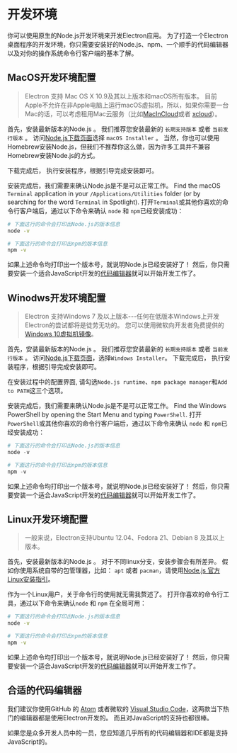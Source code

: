 # 开发环境

你可以使用原生的Node.js开发环境来开发Electron应用。 为了打造一个Electron桌面程序的开发环境，你只需要安装好的Node.js、npm、一个顺手的代码编辑器以及对你的操作系统命令行客户端的基本了解。

## MacOS开发环境配置

> Electron 支持 Mac OS X 10.9及其以上版本和macOS所有版本。 目前Apple不允许在非Apple电脑上运行macOS虚拟机，所以，如果你需要一台Mac的话，可以考虑租用Mac云服务（比如[MacInCloud](https://www.macincloud.com/)或者 [xcloud](https://xcloud.me)）。

首先，安装最新版本的Node.js 。 我们推荐您安装最新的 `长期支持版本` 或者 `当前发行版本` 。 访问[Node.js下载页面](https://nodejs.org/en/download/)选择 `macOS Installer` 。 当然，你也可以使用Homebrew安装Node.js，但我们不推荐你这么做，因为许多工具并不兼容Homebrew安装Node.js的方式。

下载完成后， 执行安装程序，根据引导完成安装即可。

安装完成后，我们需要来确认Node.js是不是可以正常工作。 Find the macOS `Terminal` application in your `/Applications/Utilities` folder (or by searching for the word `Terminal` in Spotlight). 打开`Terminal`或其他你喜欢的命令行客户端后，通过以下命令来确认 `node` 和 `npm`已经安装成功：

```sh
# 下面这行的命令会打印出Node.js的版本信息
node -v

# 下面这行的命令会打印出npm的版本信息
npm -v
```

如果上述命令均打印出一个版本号，就说明Node.js已经安装好了！ 然后，你只需要安装一个适合JavaScript开发的[代码编辑器](#a-good-editor)就可以开始开发工作了。

## Winodws开发环境配置

> Electron 支持Windows 7 及以上版本\---任何在低版本Windows上开发Electron的尝试都将是徒劳无功的。 您可以使用微软向开发者免费提供的[Windows 10虚拟机镜像](https://developer.microsoft.com/en-us/windows/downloads/virtual-machines)。

首先，安装最新版本的Node.js 。 我们推荐您安装最新的 `长期支持版本` 或者 `当前发行版本` 。 访问[Node.js下载页面](https://nodejs.org/en/download/)，选择`Windows Installer`。 下载完成后， 执行安装程序，根据引导完成安装即可。

在安装过程中的配置界面, 请勾选`Node.js runtime`、`npm package manager`和`Add to PATH`这三个选项。

安装完成后，我们需要来确认Node.js是不是可以正常工作。 Find the Windows PowerShell by opening the Start Menu and typing `PowerShell`. 打开`PowerShell`或其他你喜欢的命令行客户端后，通过以下命令来确认 `node` 和 `npm`已经安装成功：

```powershell
# 下面这行的命令会打印出Node.js的版本信息
node -v

# 下面这行的命令会打印出npm的版本信息
npm -v
```

如果上述命令均打印出一个版本号，就说明Node.js已经安装好了！ 然后，你只需要安装一个适合JavaScript开发的[代码编辑器](#a-good-editor)就可以开始开发工作了。

## Linux开发环境配置

> 一般来说，Electron支持Ubuntu 12.04、Fedora 21、Debian 8 及其以上版本。

首先，安装最新版本的Node.js 。 对于不同linux分支，安装步骤会有所差异。 假如你使用系统自带的包管理器，比如： `apt` 或者 `pacman`，请使用[Node.js 官方Linux安装指引](https://nodejs.org/en/download/package-manager/)。

作为一个Linux用户，关于命令行的使用就无需我赘述了。 打开你喜欢的命令行工具，通过以下命令来确认`node` 和 `npm` 在全局可用：

```sh
# 下面这行的命令会打印出Node.js的版本信息
node -v

# 下面这行的命令会打印出npm的版本信息
npm -v
```

如果上述命令均打印出一个版本号，就说明Node.js已经安装好了！ 然后，你只需要安装一个适合JavaScript开发的[代码编辑器](#a-good-editor)就可以开始开发工作了。

## 合适的代码编辑器

我们建议你使用GitHub 的 [Atom](https://atom.io/) 或者微软的 [Visual Studio Code](https://code.visualstudio.com/)，这两款当下热门的编辑器都是使用Electron开发的。 而且对JavaScript的支持也都很棒。

如果您是众多开发人员中的一员，您应知道几乎所有的代码编辑器和IDE都是支持JavaScript的。